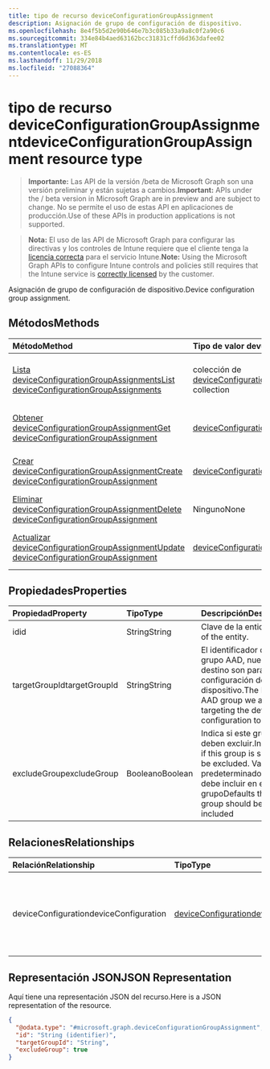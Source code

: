 ```yaml
---
title: tipo de recurso deviceConfigurationGroupAssignment
description: Asignación de grupo de configuración de dispositivo.
ms.openlocfilehash: 8e4f5b5d2e90b646e7b3c085b33a9a8c0f2a90c6
ms.sourcegitcommit: 334e84b4aed63162bcc31831cffd6d363dafee02
ms.translationtype: MT
ms.contentlocale: es-ES
ms.lasthandoff: 11/29/2018
ms.locfileid: "27088364"
---
```

# <a name="deviceconfigurationgroupassignment-resource-type"></a><span data-ttu-id="8615c-103">tipo de recurso deviceConfigurationGroupAssignment</span><span class="sxs-lookup"><span data-stu-id="8615c-103">deviceConfigurationGroupAssignment resource type</span></span>

> <span data-ttu-id="8615c-104">**Importante:** Las API de la versión /beta de Microsoft Graph son una versión preliminar y están sujetas a cambios.</span><span class="sxs-lookup"><span data-stu-id="8615c-104">**Important:** APIs under the / beta version in Microsoft Graph are in preview and are subject to change.</span></span> <span data-ttu-id="8615c-105">No se permite el uso de estas API en aplicaciones de producción.</span><span class="sxs-lookup"><span data-stu-id="8615c-105">Use of these APIs in production applications is not supported.</span></span>

> <span data-ttu-id="8615c-106">**Nota:** El uso de las API de Microsoft Graph para configurar las directivas y los controles de Intune requiere que el cliente tenga la [licencia correcta](https://go.microsoft.com/fwlink/?linkid=839381) para el servicio Intune.</span><span class="sxs-lookup"><span data-stu-id="8615c-106">**Note:** Using the Microsoft Graph APIs to configure Intune controls and policies still requires that the Intune service is [correctly licensed](https://go.microsoft.com/fwlink/?linkid=839381) by the customer.</span></span>

<span data-ttu-id="8615c-107">Asignación de grupo de configuración de dispositivo.</span><span class="sxs-lookup"><span data-stu-id="8615c-107">Device configuration group assignment.</span></span>
## <a name="methods"></a><span data-ttu-id="8615c-108">Métodos</span><span class="sxs-lookup"><span data-stu-id="8615c-108">Methods</span></span>
|<span data-ttu-id="8615c-109">Método</span><span class="sxs-lookup"><span data-stu-id="8615c-109">Method</span></span>|<span data-ttu-id="8615c-110">Tipo de valor devuelto</span><span class="sxs-lookup"><span data-stu-id="8615c-110">Return Type</span></span>|<span data-ttu-id="8615c-111">Descripción</span><span class="sxs-lookup"><span data-stu-id="8615c-111">Description</span></span>|
|:---|:---|:---|
|[<span data-ttu-id="8615c-112">Lista deviceConfigurationGroupAssignments</span><span class="sxs-lookup"><span data-stu-id="8615c-112">List deviceConfigurationGroupAssignments</span></span>](../api/intune-deviceconfig-deviceconfigurationgroupassignment-list.md)|<span data-ttu-id="8615c-113">colección de [deviceConfigurationGroupAssignment](../resources/intune-deviceconfig-deviceconfigurationgroupassignment.md)</span><span class="sxs-lookup"><span data-stu-id="8615c-113">[deviceConfigurationGroupAssignment](../resources/intune-deviceconfig-deviceconfigurationgroupassignment.md) collection</span></span>|<span data-ttu-id="8615c-114">Propiedades de la lista y relaciones de los objetos [deviceConfigurationGroupAssignment](../resources/intune-deviceconfig-deviceconfigurationgroupassignment.md) .</span><span class="sxs-lookup"><span data-stu-id="8615c-114">List properties and relationships of the [deviceConfigurationGroupAssignment](../resources/intune-deviceconfig-deviceconfigurationgroupassignment.md) objects.</span></span>|
|[<span data-ttu-id="8615c-115">Obtener deviceConfigurationGroupAssignment</span><span class="sxs-lookup"><span data-stu-id="8615c-115">Get deviceConfigurationGroupAssignment</span></span>](../api/intune-deviceconfig-deviceconfigurationgroupassignment-get.md)|[<span data-ttu-id="8615c-116">deviceConfigurationGroupAssignment</span><span class="sxs-lookup"><span data-stu-id="8615c-116">deviceConfigurationGroupAssignment</span></span>](../resources/intune-deviceconfig-deviceconfigurationgroupassignment.md)|<span data-ttu-id="8615c-117">Leer las propiedades y las relaciones del objeto [deviceConfigurationGroupAssignment](../resources/intune-deviceconfig-deviceconfigurationgroupassignment.md) .</span><span class="sxs-lookup"><span data-stu-id="8615c-117">Read properties and relationships of the [deviceConfigurationGroupAssignment](../resources/intune-deviceconfig-deviceconfigurationgroupassignment.md) object.</span></span>|
|[<span data-ttu-id="8615c-118">Crear deviceConfigurationGroupAssignment</span><span class="sxs-lookup"><span data-stu-id="8615c-118">Create deviceConfigurationGroupAssignment</span></span>](../api/intune-deviceconfig-deviceconfigurationgroupassignment-create.md)|[<span data-ttu-id="8615c-119">deviceConfigurationGroupAssignment</span><span class="sxs-lookup"><span data-stu-id="8615c-119">deviceConfigurationGroupAssignment</span></span>](../resources/intune-deviceconfig-deviceconfigurationgroupassignment.md)|<span data-ttu-id="8615c-120">Crear un nuevo objeto [deviceConfigurationGroupAssignment](../resources/intune-deviceconfig-deviceconfigurationgroupassignment.md) .</span><span class="sxs-lookup"><span data-stu-id="8615c-120">Create a new [deviceConfigurationGroupAssignment](../resources/intune-deviceconfig-deviceconfigurationgroupassignment.md) object.</span></span>|
|[<span data-ttu-id="8615c-121">Eliminar deviceConfigurationGroupAssignment</span><span class="sxs-lookup"><span data-stu-id="8615c-121">Delete deviceConfigurationGroupAssignment</span></span>](../api/intune-deviceconfig-deviceconfigurationgroupassignment-delete.md)|<span data-ttu-id="8615c-122">Ninguno</span><span class="sxs-lookup"><span data-stu-id="8615c-122">None</span></span>|<span data-ttu-id="8615c-123">Elimina un [deviceConfigurationGroupAssignment](../resources/intune-deviceconfig-deviceconfigurationgroupassignment.md).</span><span class="sxs-lookup"><span data-stu-id="8615c-123">Deletes a [deviceConfigurationGroupAssignment](../resources/intune-deviceconfig-deviceconfigurationgroupassignment.md).</span></span>|
|[<span data-ttu-id="8615c-124">Actualizar deviceConfigurationGroupAssignment</span><span class="sxs-lookup"><span data-stu-id="8615c-124">Update deviceConfigurationGroupAssignment</span></span>](../api/intune-deviceconfig-deviceconfigurationgroupassignment-update.md)|[<span data-ttu-id="8615c-125">deviceConfigurationGroupAssignment</span><span class="sxs-lookup"><span data-stu-id="8615c-125">deviceConfigurationGroupAssignment</span></span>](../resources/intune-deviceconfig-deviceconfigurationgroupassignment.md)|<span data-ttu-id="8615c-126">Actualizar las propiedades de un objeto [deviceConfigurationGroupAssignment](../resources/intune-deviceconfig-deviceconfigurationgroupassignment.md) .</span><span class="sxs-lookup"><span data-stu-id="8615c-126">Update the properties of a [deviceConfigurationGroupAssignment](../resources/intune-deviceconfig-deviceconfigurationgroupassignment.md) object.</span></span>|

## <a name="properties"></a><span data-ttu-id="8615c-127">Propiedades</span><span class="sxs-lookup"><span data-stu-id="8615c-127">Properties</span></span>
|<span data-ttu-id="8615c-128">Propiedad</span><span class="sxs-lookup"><span data-stu-id="8615c-128">Property</span></span>|<span data-ttu-id="8615c-129">Tipo</span><span class="sxs-lookup"><span data-stu-id="8615c-129">Type</span></span>|<span data-ttu-id="8615c-130">Descripción</span><span class="sxs-lookup"><span data-stu-id="8615c-130">Description</span></span>|
|:---|:---|:---|
|<span data-ttu-id="8615c-131">id</span><span class="sxs-lookup"><span data-stu-id="8615c-131">id</span></span>|<span data-ttu-id="8615c-132">String</span><span class="sxs-lookup"><span data-stu-id="8615c-132">String</span></span>|<span data-ttu-id="8615c-133">Clave de la entidad.</span><span class="sxs-lookup"><span data-stu-id="8615c-133">Key of the entity.</span></span>|
|<span data-ttu-id="8615c-134">targetGroupId</span><span class="sxs-lookup"><span data-stu-id="8615c-134">targetGroupId</span></span>|<span data-ttu-id="8615c-135">String</span><span class="sxs-lookup"><span data-stu-id="8615c-135">String</span></span>|<span data-ttu-id="8615c-136">El identificador del grupo AAD, nuestro destino son para la configuración del dispositivo.</span><span class="sxs-lookup"><span data-stu-id="8615c-136">The Id of the AAD group we are targeting the device configuration to.</span></span>|
|<span data-ttu-id="8615c-137">excludeGroup</span><span class="sxs-lookup"><span data-stu-id="8615c-137">excludeGroup</span></span>|<span data-ttu-id="8615c-138">Booleano</span><span class="sxs-lookup"><span data-stu-id="8615c-138">Boolean</span></span>|<span data-ttu-id="8615c-139">Indica si este grupo se deben excluir.</span><span class="sxs-lookup"><span data-stu-id="8615c-139">Indicates if this group is should be excluded.</span></span> <span data-ttu-id="8615c-140">Valores predeterminados que se debe incluir en el grupo</span><span class="sxs-lookup"><span data-stu-id="8615c-140">Defaults that the group should be included</span></span>|

## <a name="relationships"></a><span data-ttu-id="8615c-141">Relaciones</span><span class="sxs-lookup"><span data-stu-id="8615c-141">Relationships</span></span>
|<span data-ttu-id="8615c-142">Relación</span><span class="sxs-lookup"><span data-stu-id="8615c-142">Relationship</span></span>|<span data-ttu-id="8615c-143">Tipo</span><span class="sxs-lookup"><span data-stu-id="8615c-143">Type</span></span>|<span data-ttu-id="8615c-144">Descripción</span><span class="sxs-lookup"><span data-stu-id="8615c-144">Description</span></span>|
|:---|:---|:---|
|<span data-ttu-id="8615c-145">deviceConfiguration</span><span class="sxs-lookup"><span data-stu-id="8615c-145">deviceConfiguration</span></span>|[<span data-ttu-id="8615c-146">deviceConfiguration</span><span class="sxs-lookup"><span data-stu-id="8615c-146">deviceConfiguration</span></span>](../resources/intune-deviceconfig-deviceconfiguration.md)|<span data-ttu-id="8615c-147">El vínculo de navegación a la configuración de dispositivo de destino.</span><span class="sxs-lookup"><span data-stu-id="8615c-147">The navigation link to the Device Configuration being targeted.</span></span>|

## <a name="json-representation"></a><span data-ttu-id="8615c-148">Representación JSON</span><span class="sxs-lookup"><span data-stu-id="8615c-148">JSON Representation</span></span>
<span data-ttu-id="8615c-149">Aquí tiene una representación JSON del recurso.</span><span class="sxs-lookup"><span data-stu-id="8615c-149">Here is a JSON representation of the resource.</span></span>
<!-- {
  "blockType": "resource",
  "keyProperty": "id",
  "@odata.type": "microsoft.graph.deviceConfigurationGroupAssignment"
}
-->
``` json
{
  "@odata.type": "#microsoft.graph.deviceConfigurationGroupAssignment",
  "id": "String (identifier)",
  "targetGroupId": "String",
  "excludeGroup": true
}
```





